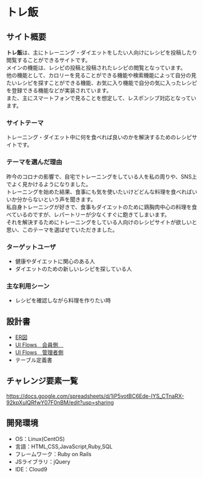 # トレ飯

## サイト概要
**トレ飯**は、主にトレーニング・ダイエットをしたい人向けにレシピを投稿したり閲覧することができるサイトです。  
メインの機能は、レシピの投稿と投稿されたレシピの閲覧となっています。  
他の機能として、カロリーを見ることができる機能や検索機能によって自分の見たいレシピを探すことができる機能、お気に入り機能で自分の気に入ったレシピを登録できる機能などが実装されています。  
また、主にスマートフォンで見ることを想定して、レスポンシブ対応となっています。
### サイトテーマ
トレーニング・ダイエット中に何を食べれば良いのかを解決するためのレシピサイトです。

### テーマを選んだ理由
昨今のコロナの影響で、自宅でトレーニングをしている人を私の周りや、SNS上でよく見かけるようになりました。  
トレーニングを始めた結果、食事にも気を使いたいけどどんな料理を食べればいいか分からないという声を聞きます。  
私自身トレーニングが好きで、食事もダイエットのために鶏胸肉中心の料理を食べているのですが、レパートリーが少なくすぐに飽きてしまいます。  
それを解決するためにトレーニングをしている人向けのレシピサイトが欲しいと思い、このテーマを選ばせていただきました。  

### ターゲットユーザ
- 健康やダイエットに関心のある人
- ダイエットのための新しいレシピを探している人

### 主な利用シーン
- レシピを確認しながら料理を作りたい時

## 設計書
- [ER図](https://drive.google.com/file/d/1ZjsV8mWFEESAiq90yNLtkP1X00P8-sl6/view?usp=sharing)
- [UI Flows　会員側　](https://drive.google.com/file/d/15tYLg2BRsuWrQOD-Zr3iHIyDWsnvFfpy/view?usp=sharing)
- [UI Flows　管理者側](https://drive.google.com/file/d/1hBcQvt3XypZlPV9YHpyXh7lTSNdsAgBP/view?usp=sharing)
- テーブル定義書

## チャレンジ要素一覧
<https://docs.google.com/spreadsheets/d/1iP5votBC6Ede-IYS_CTnaRX-92kpXulQRfwY07F0nBM/edit?usp=sharing>

## 開発環境
- OS：Linux(CentOS)
- 言語：HTML,CSS,JavaScript,Ruby,SQL
- フレームワーク：Ruby on Rails
- JSライブラリ：jQuery
- IDE：Cloud9
